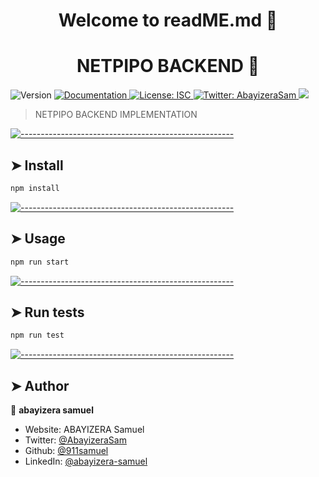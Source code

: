 <!-- ⚠️ This README has been generated from the file(s) "blueprint.md" ⚠️--><h1 align="center">Welcome to readME.md 👋</h1>
<p>
<p>
<h1 align="center">NETPIPO BACKEND 👋</h1>
  <img alt="Version" src="https://img.shields.io/badge/version-1.0.0-blue.svg?cacheSeconds=2592000" />
  <a href="https://app.swaggerhub.com/apis/ABAYIZERAEAZ/my-brand_api_documentation/1.0.0#/default/get_api_brand_" target="_blank">
    <img alt="Documentation" src="https://img.shields.io/badge/documentation-yes-brightgreen.svg" />
  </a>
  <a href="#" target="_blank">
    <img alt="License: ISC" src="https://img.shields.io/badge/License-ISC-yellow.svg" />
  </a>
  <a href="https://twitter.com/AbayizeraSam" target="_blank">
    <img alt="Twitter: AbayizeraSam" src="https://img.shields.io/twitter/follow/AbayizeraSam.svg?style=social" />
  </a>
  <a href="https://codecov.io/gh/911samuel/my-express-app" > 
 <img src="https://codecov.io/gh/911samuel/my-express-app/graph/badge.svg?token=DESP42A6WI"/> 
 </a>
</p>

> NETPIPO BACKEND IMPLEMENTATION

[![-----------------------------------------------------](https://raw.githubemployeecontent.com/andreasbm/readme/master/assets/lines/colored.png)](#install)

## ➤ Install

```sh
npm install
```

[![-----------------------------------------------------](https://raw.githubemployeecontent.com/andreasbm/readme/master/assets/lines/colored.png)](#usage)

## ➤ Usage

```sh
npm run start
```

[![-----------------------------------------------------](https://raw.githubemployeecontent.com/andreasbm/readme/master/assets/lines/colored.png)](#run-tests)

## ➤ Run tests

```sh
npm run test
```

[![-----------------------------------------------------](https://raw.githubemployeecontent.com/andreasbm/readme/master/assets/lines/colored.png)](#author)

## ➤ Author

👤 **abayizera samuel**

- Website: ABAYIZERA Samuel
- Twitter: [@AbayizeraSam](https://twitter.com/AbayizeraSam)
- Github: [@911samuel](https://github.com/911samuel)
- LinkedIn: [@abayizera-samuel](https://linkedin.com/abayizera-samuel)
